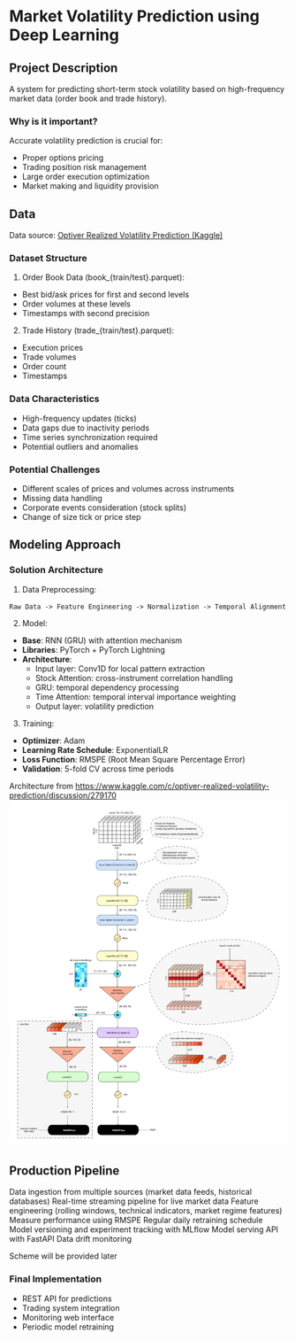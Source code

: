 # Market Volatility Prediction using Deep Learning

## Project Description

A system for predicting short-term stock volatility based on high-frequency market data (order book and trade history).

### Why is it important?

Accurate volatility prediction is crucial for:
- Proper options pricing
- Trading position risk management
- Large order execution optimization
- Market making and liquidity provision

## Data

Data source: [Optiver Realized Volatility Prediction (Kaggle)](https://www.kaggle.com/c/optiver-realized-volatility-prediction/data)

### Dataset Structure

1. Order Book Data (book_{train/test}.parquet):
- Best bid/ask prices for first and second levels
- Order volumes at these levels
- Timestamps with second precision

2. Trade History (trade_{train/test}.parquet):
- Execution prices
- Trade volumes
- Order count
- Timestamps

### Data Characteristics

- High-frequency updates (ticks)
- Data gaps due to inactivity periods
- Time series synchronization required
- Potential outliers and anomalies

### Potential Challenges

- Different scales of prices and volumes across instruments
- Missing data handling
- Corporate events consideration (stock splits)
- Change of size tick or price step

## Modeling Approach

### Solution Architecture

1. Data Preprocessing:
```
Raw Data -> Feature Engineering -> Normalization -> Temporal Alignment
```

2. Model:
- **Base**: RNN (GRU) with attention mechanism
- **Libraries**: PyTorch + PyTorch Lightning
- **Architecture**:
  * Input layer: Conv1D for local pattern extraction
  * Stock Attention: cross-instrument correlation handling
  * GRU: temporal dependency processing
  * Time Attention: temporal interval importance weighting
  * Output layer: volatility prediction

3. Training:
- **Optimizer**: Adam
- **Learning Rate Schedule**: ExponentialLR
- **Loss Function**: RMSPE (Root Mean Square Percentage Error)
- **Validation**: 5-fold CV across time periods

Architecture from https://www.kaggle.com/c/optiver-realized-volatility-prediction/discussion/279170
![Architecture](/architecture.png)

## Production Pipeline

Data ingestion from multiple sources (market data feeds, historical databases)
Real-time streaming pipeline for live market data
Feature engineering (rolling windows, technical indicators, market regime features)
Measure performance using RMSPE
Regular daily retraining schedule
Model versioning and experiment tracking with MLflow
Model serving API with FastAPI
Data drift monitoring

Scheme will be provided later

### Final Implementation

- REST API for predictions
- Trading system integration
- Monitoring web interface
- Periodic model retraining
